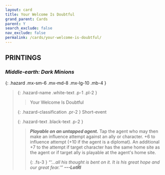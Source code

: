 ```yaml
---
layout: card
title: Your Welcome Is Doubtful
grand_parent: Cards
parent: Y
search_exclude: false
nav_exclude: false
permalink: /cards/your-welcome-is-doubtful/
---
```


## PRINTINGS


### _Middle-earth: Dark Minions_

{: .hazard .mx-sm-6 .mx-md-8 .mx-lg-10 .mb-4 }
> {: .hazard-name .white-text .p-1 .pl-2 }
> > <div class="hazard-mp"></div>
> > <div class="card-name">Your Welcome Is Doubtful</div>
>
> {: .hazard-classification .pr-2 }
> Short-event
>
> {: .hazard-text .black-text .p-2 }
> > ***Playable on an untapped agent.*** Tap the agent who may then make an influence attempt against an ally or character. +6 to influence attempt (+10 if the agent is a diplomat). An additional +7 to the attempt if target character has the same home site as the agent or if target ally is playable at the agent's home site.   
> > 
> > {: .fs-3 } 
> > _“‘...all his thought is bent on it. It is his great hope and our great fear.’”_ ***---&#65279;LotRI*** 
>
